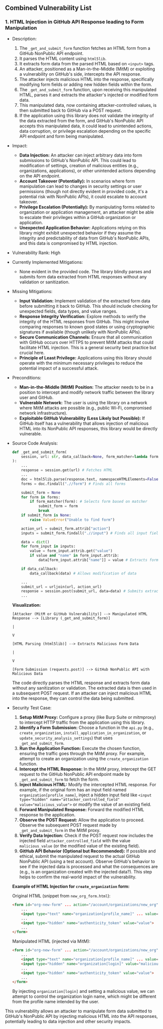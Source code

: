 ## Combined Vulnerability List

### 1. HTML Injection in GitHub API Response leading to Form Manipulation
- Description:
    1. The `_get_and_submit_form` function fetches an HTML form from a GitHub NonPublic API endpoint.
    2. It parses the HTML content using `html5lib`.
    3. It extracts form data from the parsed HTML based on `<input>` tags.
    4. An attacker, positioned as a Man-in-the-Middle (MitM) or exploiting a vulnerability on GitHub's side, intercepts the API response.
    5. The attacker injects malicious HTML into the response, specifically modifying form fields or adding new hidden fields within the form.
    6. The `_get_and_submit_form` function, upon receiving this manipulated HTML, parses it and extracts the attacker's injected or modified form data.
    7. This manipulated data, now containing attacker-controlled values, is then submitted back to GitHub via a POST request.
    8. If the application using this library does not validate the integrity of the data extracted from the form, and GitHub's NonPublic API accepts this manipulated data, it could lead to unintended actions, data corruption, or privilege escalation depending on the specific API endpoint and form being manipulated.
- Impact:
    * **Data Injection:** An attacker can inject arbitrary data into form submissions to GitHub's NonPublic API. This could lead to modification of settings, creation of malicious entities (e.g., organizations, applications), or other unintended actions depending on the API endpoint.
    * **Account Takeover (Potentially):** In scenarios where form manipulation can lead to changes in security settings or user permissions (though not directly evident in provided code, it's a potential risk with NonPublic APIs), it could escalate to account takeover.
    * **Privilege Escalation (Potentially):** By manipulating forms related to organization or application management, an attacker might be able to escalate their privileges within a GitHub organization or application.
    * **Unexpected Application Behavior:** Applications relying on this library might exhibit unexpected behavior if they assume the integrity and predictability of data from GitHub's NonPublic APIs, and this data is compromised by HTML injection.
- Vulnerability Rank: High
- Currently Implemented Mitigations:
    * None evident in the provided code. The library blindly parses and submits form data extracted from HTML responses without any validation or sanitization.
- Missing Mitigations:
    * **Input Validation:** Implement validation of the extracted form data before submitting it back to GitHub. This should include checking for unexpected fields, data types, and value ranges.
    * **Response Integrity Verification:** Explore methods to verify the integrity of the HTML responses from GitHub. This might involve comparing responses to known good states or using cryptographic signatures if available (though unlikely with NonPublic APIs).
    * **Secure Communication Channels:** Ensure that all communication with GitHub occurs over HTTPS to prevent MitM attacks that could facilitate HTML injection. This is a general security best practice but crucial here.
    * **Principle of Least Privilege:** Applications using this library should operate with the minimum necessary privileges to reduce the potential impact of a successful attack.
- Preconditions:
    * **Man-in-the-Middle (MitM) Position:** The attacker needs to be in a position to intercept and modify network traffic between the library user and GitHub.
    * **Vulnerable Network:** The user is using the library on a network where MitM attacks are possible (e.g., public Wi-Fi, compromised network infrastructure).
    * **Exploitable GitHub Vulnerability (Less Likely but Possible):**  If GitHub itself has a vulnerability that allows injection of malicious HTML into its NonPublic API responses, this library would be directly vulnerable.
- Source Code Analysis:
    ```python
    def _get_and_submit_form(
        session, url: str, data_callback=None, form_matcher=lambda form: True
    ):
        ...
        response = session.get(url) # Fetches HTML
        ...
        doc = html5lib.parse(response.text, namespaceHTMLElements=False) # Parses HTML
        forms = doc.findall(".//form") # Finds all forms

        submit_form = None
        for form in forms:
            if form_matcher(form): # Selects form based on matcher
                submit_form = form
                break
        if submit_form is None:
            raise ValueError("Unable to find form")

        action_url = submit_form.attrib["action"]
        inputs = submit_form.findall(".//input") # Finds all input fields within the form

        data = dict()
        for form_input in inputs:
            value = form_input.attrib.get("value")
            if value and "name" in form_input.attrib:
                data[form_input.attrib["name"]] = value # Extracts form data

        if data_callback:
            data_callback(data) # Allows modification of data

        ...
        submit_url = urljoin(url, action_url)
        response = session.post(submit_url, data=data) # Submits extracted data
        ...
    ```
    **Visualization:**

    ```
    [Attacker (MitM or GitHub Vulnerability)] --> Manipulated HTML Response --> [Library (_get_and_submit_form)]
                                                                                |
                                                                                V
                                                                       [HTML Parsing (html5lib)] --> Extracts Malicious Form Data
                                                                                |
                                                                                V
                                                                       [Form Submission (requests.post)] --> GitHub NonPublic API with Malicious Data
    ```

    The code directly parses the HTML response and extracts form data without any sanitization or validation.  The extracted data is then used in a subsequent POST request. If an attacker can inject malicious HTML into the response, they can control the data being submitted.

- Security Test Case:
    1. **Setup MitM Proxy:** Configure a proxy (like Burp Suite or mitmproxy) to intercept HTTP traffic from the application using this library.
    2. **Identify a Form Submission:** Choose a function in the `api.py` (e.g., `create_organization`, `install_application_in_organization`, or `update_security_analysis_settings`) that uses `_get_and_submit_form`.
    3. **Run the Application Function:** Execute the chosen function, ensuring the traffic goes through the MitM proxy. For example, attempt to create an organization using the `create_organization` function.
    4. **Intercept the HTML Response:** In the MitM proxy, intercept the GET request to the GitHub NonPublic API endpoint made by `_get_and_submit_form` to fetch the form.
    5. **Inject Malicious HTML:** Modify the intercepted HTML response. For example, if the original form has an input field named `organization[profile_name]`, inject a hidden input field like `<input type="hidden" name="attacker_controlled_field" value="malicious_value">` or modify the value of an existing field.
    6. **Forward Manipulated Response:** Forward the modified HTML response to the application.
    7. **Observe the POST Request:** Allow the application to proceed. Observe the subsequent POST request made by `_get_and_submit_form` in the MitM proxy.
    8. **Verify Data Injection:** Check if the POST request now includes the injected field `attacker_controlled_field` with the value `malicious_value` (or the modified value of the existing field).
    9. **GitHub API Behavior (Optional but Recommended):** If possible and ethical, submit the manipulated request to the actual GitHub NonPublic API (using a test account). Observe GitHub's behavior to see if the injected data is processed and what the consequences are (e.g., is an organization created with the injected data?). This step helps to confirm the real-world impact of the vulnerability.

    **Example of HTML Injection for `create_organization` form:**

    Original HTML (snippet from `new_org_form.html`):
    ```html
    <form id="org-new-form" ... action="/account/organizations/new_org">
        ...
        <input type="text" name="organization[profile_name]" ... value="">
        ...
        <input type="hidden" name="authenticity_token" value="value">
        ...
    </form>
    ```

    Manipulated HTML (injected via MitM):
    ```html
    <form id="org-new-form" ... action="/account/organizations/new_org">
        ...
        <input type="text" name="organization[profile_name]" ... value="">
        <input type="hidden" name="organization[login]" value="malicious-org-login">  <!-- Injected field -->
        ...
        <input type="hidden" name="authenticity_token" value="value">
        ...
    </form>
    ```
    By injecting `organization[login]` and setting a malicious value, we can attempt to control the organization login name, which might be different from the profile name intended by the user.

This vulnerability allows an attacker to manipulate form data submitted to GitHub's NonPublic API by injecting malicious HTML into the API responses, potentially leading to data injection and other security impacts.